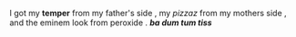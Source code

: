 I got my **temper** from my father's side , my _pizzaz_ from my mothers side , and the eminem look from peroxide . ***ba dum tum tiss***
